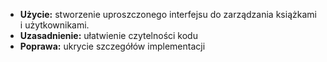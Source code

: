 - **Użycie:** stworzenie uproszczonego interfejsu do zarządzania książkami i użytkownikami.
- **Uzasadnienie:** ułatwienie czytelności kodu
- **Poprawa:** ukrycie szczegółów implementacji
